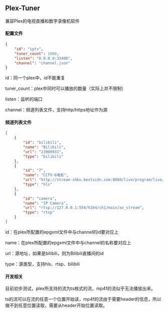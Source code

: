 ## Plex-Tuner

兼容Plex的电视直播和数字录像机软件



#### 配置文件

```json
{
    "id": "iptv",
    "tuner_count": 1000,
    "listen": "0.0.0.0:33400",
    "channel": "channel.json"
}
```

id：同一个plex中，id不能重复

tuner_count：plex中同时可以播放的数量（实际上并不限制）

listen：监听的端口

channel：频道列表文件，支持http/https地址作为源



#### 频道列表文件

```json
[
    {
        "id": "bilibili",
        "name": "Bilibili",
        "url": "23900931",
        "type": "bilibili"
    },
    {
        "id": "7",
        "name": "CCTV-6电影",
        "url": "http://stream-shbu.bestvcdn.com:8080/live/program/live/cctv6hd/4000000/mnf.m3u8",
        "type": "hls"
    },
    {
        "id": "camera",
        "name": "IP Camera",
        "url": "rtsp://127.0.0.1:554/h264/ch1/main/av_stream",
        "type": "rtsp"
    }
]
```

id：在plex所配置的epgxml文件中与channel的id要对应上

name：在plex所配置的epgxml文件中与channel的名称要对应上

url：源地址，如果是bilibili，则为Bilibili直播间的id

type：源类型，支持hls、rtsp、bilibili

#### 

#### 开发相关

目前初步测试，plex所支持的流为ts格式的流，mp4f的流似乎无法播放出来。

ts的流可以在流的任意一个位置开始读，mp4f的流由于需要header的信息，所以做不到任意位置读取，需要从header开始位置读取。
